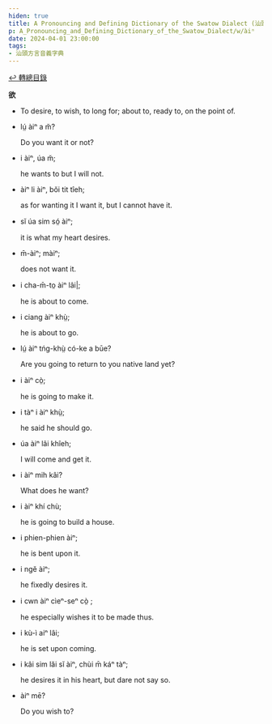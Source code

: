 ```yaml
---
hiden: true
title: A Pronouncing and Defining Dictionary of the Swatow Dialect (汕頭方言音義字典) / àiⁿ
p: A_Pronouncing_and_Defining_Dictionary_of_the_Swatow_Dialect/w/àiⁿ
date: 2024-04-01 23:00:00
tags: 
- 汕頭方言音義字典
---
```


[↩️ 轉總目錄](/A_Pronouncing_and_Defining_Dictionary_of_the_Swatow_Dialect)


**欲**
- To desire, to wish, to long for; about to, ready to, on the point of.

- lṳ́ àiⁿ a m̆?

  Do you want it or not?

- i àiⁿ, úa m̆;

  he wants to but I will not.

- àiⁿ li àiⁿ, bŏi tit tîeh;

  as for wanting it I want it, but I cannot have it.

- sĭ úa sim só̤ àiⁿ;

  it is what my heart desires.

- m̄-àiⁿ; màiⁿ;

  does not want it.

- i cha-m̄-to̤ àiⁿ lâi|;

  he is about to come.

- i ciang àiⁿ khṳ̀;

  he is about to go.

- lṳ́ àiⁿ tńg-khṳ̀ có-ke a būe?

  Are you going to return to you native land yet?

- i àiⁿ cò̤;

  he is going to make it.

- i tàⁿ i àiⁿ khṳ̀;

  he said he should go.

- úa àiⁿ lâi khîeh;

  I will come and get it.

- i àiⁿ mih kâi?

  What does he want?

- i àiⁿ khí chù;

  he is going to build a house.

- i phien-phien àiⁿ;

  he is bent upon it.

- i ngĕ àiⁿ;

  he fixedly desires it.

- i cwn àiⁿ cìeⁿ-seⁿ cò̤ ;

  he especially wishes it to be made thus.

- i kù-ì aiⁿ lâi;

  he is set upon coming.

- i kâi sim lăi sĭ àiⁿ, chùi m̄ káⁿ tàⁿ;

  he desires it in his heart, but dare not say so.

- àiⁿ mē?

  Do you wish to?